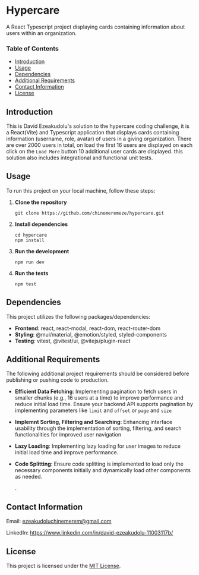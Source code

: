 # Hypercare

A React Typescript project displaying cards containing information about users within an organization.

### Table of Contents

- [Introduction](#introduction)
- [Usage](#usage)
- [Dependencies](#dependencies)
- [Additional Requirements](#additional-requirements)
- [Contact Information](#contact)
- [License](#license)

## Introduction

This is David Ezeakudolu's solution to the hypercare coding challenge, it is a React(Vite) and Typescript application that displays cards containing information (username, role, avatar) of users in a giving organization. There are over 2000 users in total, on load the first 16 users are displayed on each click on the `Load More` button 10 additional user cards are displayed. this solution also includes integrational and functional unit tests.

## Usage

To run this project on your local machine, follow these steps:

1. **Clone the repository**

   ```
   git clone https://github.com/chinemeremeze/hypercare.git
   ```

2. **Install dependencies**

   ```
   cd hypercare
   npm install
   ```

3. **Run the development**

   ```
   npm run dev
   ```

4. **Run the tests**

   ```
   npm test
   ```

## Dependencies

This project utilizes the following packages/dependencies:

- **Frontend**: react, react-modal, react-dom, react-router-dom
- **Styling**: @mui/material, @emotion/styled, styled-components
- **Testing**: vitest, @vitest/ui, @vitejs/plugin-react

## Additional Requirements

The following additional project requirements should be considered before publishing or pushing code to production.

- **Efficient Data Fetching**: Implementing pagination to fetch users in smaller chunks (e.g., 16 users at a time) to improve performance and reduce initial load time. Ensure your backend API supports pagination by implementing parameters like `limit` and `offset` or `page` and `size`
- **Implemnt Sorting, Filtering and Searching**: Enhancing interface usability through the implementation of sorting, filtering, and search functionalities for improved user navigation
- **Lazy Loading**: Implementing lazy loading for user images to reduce initial load time and improve performance.
- **Code Splitting**: Ensure code splitting is implemented to load only the necessary components initially and dynamically load other components as needed.

  .
## Contact Information
Email: ezeakudoluchinemerem@gmail.com

LinkedIn: https://www.linkedin.com/in/david-ezeakudolu-11003117b/

## License

This project is licensed under the [MIT License](https://opensource.org/licenses/MIT).
